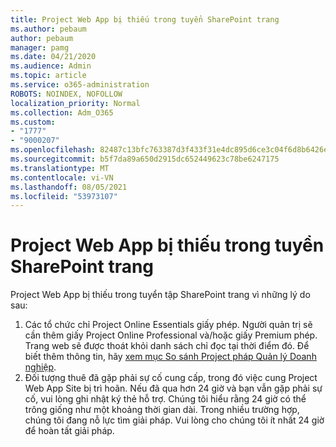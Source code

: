 ```yaml
---
title: Project Web App bị thiếu trong tuyển SharePoint trang
ms.author: pebaum
author: pebaum
manager: pamg
ms.date: 04/21/2020
ms.audience: Admin
ms.topic: article
ms.service: o365-administration
ROBOTS: NOINDEX, NOFOLLOW
localization_priority: Normal
ms.collection: Adm_O365
ms.custom:
- "1777"
- "9000207"
ms.openlocfilehash: 82487c13bfc763387d3f433f31e4dc895d6ce3c04f6d8b6426e999a8b5f4b79f
ms.sourcegitcommit: b5f7da89a650d2915dc652449623c78be6247175
ms.translationtype: MT
ms.contentlocale: vi-VN
ms.lasthandoff: 08/05/2021
ms.locfileid: "53973107"
---
```

# <a name="project-web-app-is-missing-from-the-sharepoint-site-collection"></a>Project Web App bị thiếu trong tuyển SharePoint trang

Project Web App bị thiếu trong tuyển tập SharePoint trang vì những lý do sau:

1. Các tổ chức chỉ Project Online Essentials giấy phép. Người quản trị sẽ cần thêm giấy Project Online Professional và/hoặc giấy Premium phép. Trang web sẽ được thoát khỏi danh sách chỉ đọc tại thời điểm đó. Để biết thêm thông tin, hãy [xem mục So sánh Project pháp Quản lý Doanh nghiệp](https://products.office.com/project/compare-microsoft-project-management-software?tab=1).
2. Đối tượng thuê đã gặp phải sự cố cung cấp, trong đó việc cung Project Web App Site bị trì hoãn. Nếu đã qua hơn 24 giờ và bạn vẫn gặp phải sự cố, vui lòng ghi nhật ký thẻ hỗ trợ. Chúng tôi hiểu rằng 24 giờ có thể trông giống như một khoảng thời gian dài. Trong nhiều trường hợp, chúng tôi đang nỗ lực tìm giải pháp. Vui lòng cho chúng tôi ít nhất 24 giờ để hoàn tất giải pháp.
